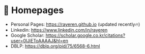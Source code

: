 # 📎 Homepages
- Personal Pages: https://rayeren.github.io (updated recently🔥)
- Linkedin: https://www.linkedin.com/in/rayeren
- Google Scholar: https://scholar.google.co.kr/citations?user=0lJiEToAAAAJ&hl=en
- DBLP: https://dblp.org/pid/75/6568-6.html
